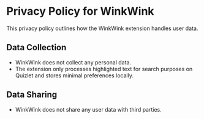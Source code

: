 # Privacy Policy for WinkWink

This privacy policy outlines how the WinkWink extension handles user data.

## Data Collection
- WinkWink does not collect any personal data.
- The extension only processes highlighted text for search purposes on Quizlet and stores minimal preferences locally.

## Data Sharing
- WinkWink does not share any user data with third parties.

